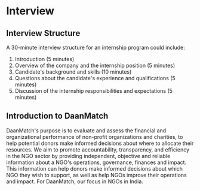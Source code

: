 # Interview

## Interview Structure

A 30-minute interview structure for an internship program could include:

1. Introduction (5 minutes)
2. Overview of the company and the internship position (5 minutes)
3. Candidate's background and skills (10 minutes)
4. Questions about the candidate's experience and qualifications (5 minutes)
5. Discussion of the internship responsibilities and expectations (5 minutes)

## Introduction to DaanMatch

DaanMatch's purpose is to evaluate and assess the financial and organizational performance of non-profit organizations and charities, to help potential donors make informed decisions about where to allocate their resources. We aim to promote accountability, transparency, and efficiency in the NGO sector by providing independent, objective and reliable information about a NGO's operations, governance, finances and impact. This information can help donors make informed decisions about which NGO they wish to support, as well as help NGOs improve their operations and impact. For DaanMatch, our focus in NGOs in India.
